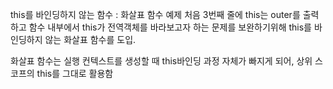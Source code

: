 this를 바인딩하지 않는 함수 : 화살표 함수 예제
처음 3번째 줄에 this는 outer를 출력하고
함수 내부에서 this가 전역객체를 바라보고자 하는 문제를 보완하기위해
this를 바인딩하지 않는 화살표 함수를 도입.

화살표 함수는 실행 컨텍스트를 생성할 때 this바인딩 과정 자체가 빠지게 되어,
상위 스코프의 this를 그대로 활용함
